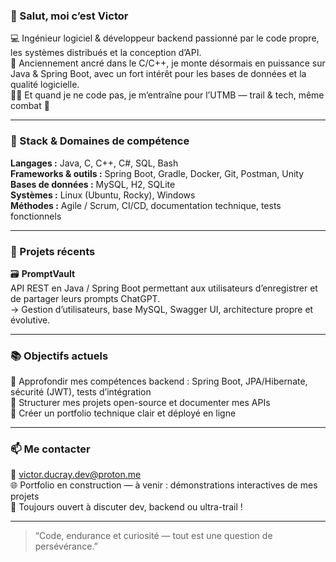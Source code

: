 ### 👋 Salut, moi c’est Victor  
💻 Ingénieur logiciel & développeur backend passionné par le code propre, les systèmes distribués et la conception d’API.  
🎯 Anciennement ancré dans le C/C++, je monte désormais en puissance sur Java & Spring Boot, avec un fort intérêt pour les bases de données et la qualité logicielle.  
🏃‍♂️ Et quand je ne code pas, je m’entraîne pour l’UTMB — trail & tech, même combat 💪  

---

### 🔧 Stack & Domaines de compétence
**Langages :** Java, C, C++, C#, SQL, Bash  
**Frameworks & outils :** Spring Boot, Gradle, Docker, Git, Postman, Unity  
**Bases de données :** MySQL, H2, SQLite  
**Systèmes :** Linux (Ubuntu, Rocky), Windows  
**Méthodes :** Agile / Scrum, CI/CD, documentation technique, tests fonctionnels

---

### 🚀 Projets récents
🗃️ **PromptVault**  
API REST en Java / Spring Boot permettant aux utilisateurs d’enregistrer et de partager leurs prompts ChatGPT.  
→ Gestion d’utilisateurs, base MySQL, Swagger UI, architecture propre et évolutive.  

---

### 📚 Objectifs actuels
🌱 Approfondir mes compétences backend : Spring Boot, JPA/Hibernate, sécurité (JWT), tests d’intégration  
🧠 Structurer mes projets open-source et documenter mes APIs  
🚀 Créer un portfolio technique clair et déployé en ligne  

---

### 📫 Me contacter
📧 victor.ducray.dev@proton.me  
🌐 Portfolio en construction — à venir : démonstrations interactives de mes projets  
💬 Toujours ouvert à discuter dev, backend ou ultra-trail !

---

> “Code, endurance et curiosité — tout est une question de persévérance.”
